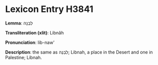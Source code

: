 # Lexicon Entry H3841

**Lemma**: לִבְנָה

**Transliteration (xlit)**: Libnâh

**Pronunciation**: lib-naw'

**Description**:
the same as לִבְנֶה; Libnah, a place in the Desert and one in Palestine; Libnah.
